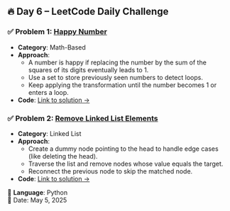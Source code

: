## 🔥 Day 6 – LeetCode Daily Challenge

### ✅ Problem 1: [Happy Number](https://leetcode.com/problems/happy-number/)
- **Category**: Math-Based
- **Approach**:
  - A number is happy if replacing the number by the sum of the squares of its digits eventually leads to 1.
  - Use a set to store previously seen numbers to detect loops.
  - Keep applying the transformation until the number becomes 1 or enters a loop.
- **Code**: [Link to solution →](your-github-link)

### ✅ Problem 2: [Remove Linked List Elements](https://leetcode.com/problems/remove-linked-list-elements/)
- **Category**: Linked List
- **Approach**:
  - Create a dummy node pointing to the head to handle edge cases (like deleting the head).
  - Traverse the list and remove nodes whose value equals the target.
  - Reconnect the previous node to skip the matched node.
- **Code**: [Link to solution →](your-github-link)

📌 **Language**: Python  
📅 Date: May 5, 2025
